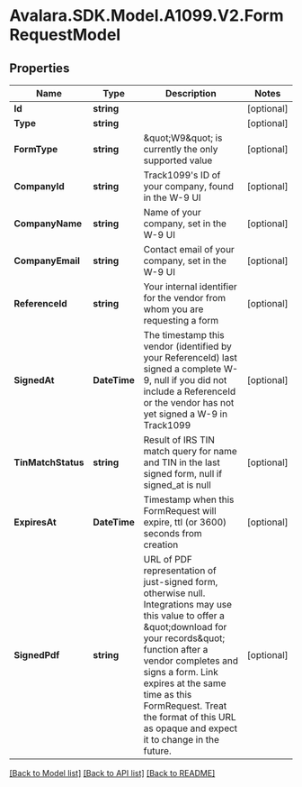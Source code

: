 # Avalara.SDK.Model.A1099.V2.FormRequestModel

## Properties

Name | Type | Description | Notes
------------ | ------------- | ------------- | -------------
**Id** | **string** |  | [optional] 
**Type** | **string** |  | [optional] 
**FormType** | **string** | \&quot;W9\&quot; is currently the only supported value | [optional] 
**CompanyId** | **string** | Track1099&#39;s ID of your company, found in the W-9 UI | [optional] 
**CompanyName** | **string** | Name of your company, set in the W-9 UI | [optional] 
**CompanyEmail** | **string** | Contact email of your company, set in the W-9 UI | [optional] 
**ReferenceId** | **string** | Your internal identifier for the vendor from whom you are requesting a form | [optional] 
**SignedAt** | **DateTime** | The timestamp this vendor (identified by your ReferenceId) last signed a complete W-9, null if you did not include a ReferenceId or the vendor has not yet signed a W-9 in Track1099 | [optional] 
**TinMatchStatus** | **string** | Result of IRS TIN match query for name and TIN in the last signed form, null if signed_at is null | [optional] 
**ExpiresAt** | **DateTime** | Timestamp when this FormRequest will expire, ttl (or 3600) seconds from creation | [optional] 
**SignedPdf** | **string** | URL of PDF representation of just-signed form, otherwise null. Integrations may use this value to offer a \&quot;download for your records\&quot; function after a vendor completes and signs a form. Link expires at the same time as this FormRequest. Treat the format of this URL as opaque and expect it to change in the future. | [optional] 

[[Back to Model list]](../../../README.md#documentation-for-models) [[Back to API list]](../../../README.md#documentation-for-api-endpoints) [[Back to README]](../../../README.md)

